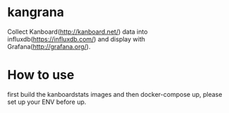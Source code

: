 # kangrana
Collect Kanboard(http://kanboard.net/) data into influxdb(https://influxdb.com/) and display with Grafana(http://grafana.org/).

# How to use
first build the kanboardstats images and then docker-compose up, please set up your ENV before up.
